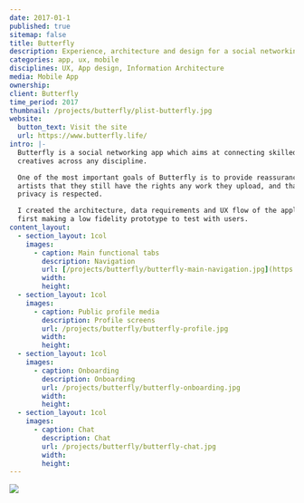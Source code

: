 ```yaml
---
date: 2017-01-1
published: true
sitemap: false
title: Butterfly
description: Experience, architecture and design for a social networking app made for creatives
categories: app, ux, mobile
disciplines: UX, App design, Information Architecture
media: Mobile App
ownership: 
client: Butterfly
time_period: 2017
thumbnail: /projects/butterfly/plist-butterfly.jpg
website:
  button_text: Visit the site
  url: https://www.butterfly.life/
intro: |-
  Butterfly is a social networking app which aims at connecting skilled
  creatives across any discipline.

  One of the most important goals of Butterfly is to provide reassurance to
  artists that they still have the rights any work they upload, and that their
  privacy is respected.

  I created the architecture, data requirements and UX flow of the application,
  first making a low fidelity prototype to test with users.
content_layout:
  - section_layout: 1col
    images:
      - caption: Main functional tabs
        description: Navigation
        url: [/projects/butterfly/butterfly-main-navigation.jpg](https://d33wubrfki0l68.cloudfront.net/a5af0b2a72e8067ba82c1da4d5d36571813efae6/ab120/images/projects/butterfly/butterfly-main-navigation.jpg)
        width: 
        height: 
  - section_layout: 1col
    images:
      - caption: Public profile media
        description: Profile screens
        url: /projects/butterfly/butterfly-profile.jpg
        width: 
        height: 
  - section_layout: 1col
    images:
      - caption: Onboarding
        description: Onboarding
        url: /projects/butterfly/butterfly-onboarding.jpg
        width: 
        height: 
  - section_layout: 1col
    images:
      - caption: Chat
        description: Chat
        url: /projects/butterfly/butterfly-chat.jpg
        width: 
        height:
---
```

![](https://s2.loli.net/2024/09/14/jDPsKunm92apbkE.png)
